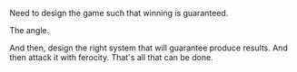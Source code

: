 Need to design the game such that winning is guaranteed.

The angle.

And then, design the right system that will guarantee produce results. And then attack it with ferocity. That's all that can be done.

